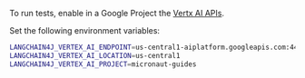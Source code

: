 To run tests, enable in a Google Project the [Vertx AI APIs](https://codelabs.developers.google.com/codelabs/gemini-java-developers#2). 

Set the following environment variables:

```bash
LANGCHAIN4J_VERTEX_AI_ENDPOINT=us-central1-aiplatform.googleapis.com:443
LANGCHAIN4J_VERTEX_AI_LOCATION=us-central1
LANGCHAIN4J_VERTEX_AI_PROJECT=micronaut-guides
```
 